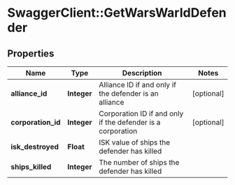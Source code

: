 # SwaggerClient::GetWarsWarIdDefender

## Properties
Name | Type | Description | Notes
------------ | ------------- | ------------- | -------------
**alliance_id** | **Integer** | Alliance ID if and only if the defender is an alliance | [optional] 
**corporation_id** | **Integer** | Corporation ID if and only if the defender is a corporation | [optional] 
**isk_destroyed** | **Float** | ISK value of ships the defender has killed | 
**ships_killed** | **Integer** | The number of ships the defender has killed | 


